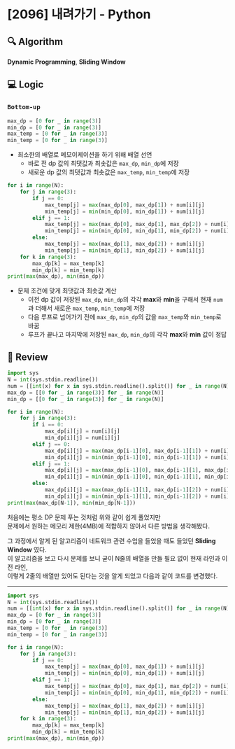 # [2096] 내려가기 - Python

## :mag: Algorithm
**Dynamic Programming**, **Sliding Window**

## :computer: Logic
### `Bottom-up`
```Python
max_dp = [0 for _ in range(3)]
min_dp = [0 for _ in range(3)]
max_temp = [0 for _ in range(3)]
min_temp = [0 for _ in range(3)]
```

- 최소한의 배열로 메모이제이션을 하기 위해 배열 선언  
  - 바로 전 dp 값의 최댓값과 최솟값은 `max_dp`, `min_dp`에 저장  
  - 새로운 dp 값의 최댓값과 최솟값은 `max_temp`, `min_temp`에 저장

```Python
for i in range(N):
    for j in range(3):
        if j == 0:
            max_temp[j] = max(max_dp[0], max_dp[1]) + num[i][j]
            min_temp[j] = min(min_dp[0], min_dp[1]) + num[i][j]
        elif j == 1:
            max_temp[j] = max(max_dp[0], max_dp[1], max_dp[2]) + num[i][j]
            min_temp[j] = min(min_dp[0], min_dp[1], min_dp[2]) + num[i][j]
        else:
            max_temp[j] = max(max_dp[1], max_dp[2]) + num[i][j]
            min_temp[j] = min(min_dp[1], min_dp[2]) + num[i][j]
    for k in range(3):
        max_dp[k] = max_temp[k]
        min_dp[k] = min_temp[k]
print(max(max_dp), min(min_dp))
```

- 문제 조건에 맞게 최댓값과 최솟값 계산
  - 이전 dp 값이 저장된 `max_dp`, `min_dp`의 각각 **max**와 **min**을 구해서 현재 `num`과 더해서 새로운 `max_temp`, `min_temp`에 저장  
  - 다음 루프로 넘어가기 전에 `max_dp`, `min_dp`의 값을 `max_temp`와 `min_temp`로 바꿈  
  - 루프가 끝나고 마지막에 저장된 `max_dp`, `min_dp`의 각각 **max**와 **min** 값이 정답  

## :memo: Review
```Python
import sys
N = int(sys.stdin.readline())
num = [[int(x) for x in sys.stdin.readline().split()] for _ in range(N)]
max_dp = [[0 for _ in range(3)] for _ in range(N)]
min_dp = [[0 for _ in range(3)] for _ in range(N)]

for i in range(N):
    for j in range(3):
        if i == 0:
            max_dp[i][j] = num[i][j]
            min_dp[i][j] = num[i][j]
        elif j == 0:
            max_dp[i][j] = max(max_dp[i-1][0], max_dp[i-1][1]) + num[i][j]
            min_dp[i][j] = min(min_dp[i-1][0], min_dp[i-1][1]) + num[i][j]
        elif j == 1:
            max_dp[i][j] = max(max_dp[i-1][0], max_dp[i-1][1], max_dp[i-1][2]) + num[i][j]
            min_dp[i][j] = min(min_dp[i-1][0], min_dp[i-1][1], min_dp[i-1][2]) + num[i][j]
        else:
            max_dp[i][j] = max(max_dp[i-1][1], max_dp[i-1][2]) + num[i][j]
            min_dp[i][j] = min(min_dp[i-1][1], min_dp[i-1][2]) + num[i][j]
print(max(max_dp[N-1]), min(min_dp[N-1]))
```

처음에는 평소 DP 문제 푸는 것처럼 위와 같이 쉽게 풀었지만  
문제에서 원하는 메모리 제한(4MB)에 적합하지 않아서 다른 방법을 생각해봤다.

그 과정에서 알게 된 알고리즘이 네트워크 관련 수업을 들었을 때도 들었던 **Sliding Window** 였다.  
이 알고리즘을 보고 다시 문제를 보니 굳이 N줄의 배열을 만들 필요 없이 현재 라인과 이전 라인,  
이렇게 2줄의 배열만 있어도 된다는 것을 알게 되었고 다음과 같이 코드를 변경했다.

---

```Python
import sys
N = int(sys.stdin.readline())
num = [[int(x) for x in sys.stdin.readline().split()] for _ in range(N)]
max_dp = [0 for _ in range(3)]
min_dp = [0 for _ in range(3)]
max_temp = [0 for _ in range(3)]
min_temp = [0 for _ in range(3)]

for i in range(N):
    for j in range(3):
        if j == 0:
            max_temp[j] = max(max_dp[0], max_dp[1]) + num[i][j]
            min_temp[j] = min(min_dp[0], min_dp[1]) + num[i][j]
        elif j == 1:
            max_temp[j] = max(max_dp[0], max_dp[1], max_dp[2]) + num[i][j]
            min_temp[j] = min(min_dp[0], min_dp[1], min_dp[2]) + num[i][j]
        else:
            max_temp[j] = max(max_dp[1], max_dp[2]) + num[i][j]
            min_temp[j] = min(min_dp[1], min_dp[2]) + num[i][j]
    for k in range(3):
        max_dp[k] = max_temp[k]
        min_dp[k] = min_temp[k]
print(max(max_dp), min(min_dp))
```
